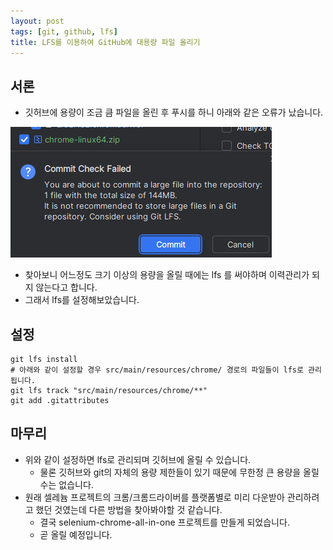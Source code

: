 ```yaml
---
layout: post
tags: [git, github, lfs]
title: LFS를 이용하여 GitHub에 대용량 파일 올리기
---
```


## 서론
- 깃허브에 용량이 조금 큼 파일을 올린 후 푸시를 하니 아래와 같은 오류가 났습니다.

![i](/file/blog/2024-06-19-001.png)

- 찾아보니 어느정도 크기 이상의 용량을 올릴 때에는 lfs 를 써야하며 이력관리가 되지 않는다고 합니다.
- 그래서 lfs를 설정해보았습니다.

## 설정
```
git lfs install
# 아래와 같이 설정할 경우 src/main/resources/chrome/ 경로의 파일들이 lfs로 관리됩니다.
git lfs track "src/main/resources/chrome/**"
git add .gitattributes
```

## 마무리
- 위와 같이 설정하면 lfs로 관리되며 깃허브에 올릴 수 있습니다.
  - 물론 깃허브와 git의 자체의 용량 제한들이 있기 때문에 무한정 큰 용량을 올릴 수는 없습니다.
- 원래 셀레늄 프로젝트의 크롬/크롬드라이버를 플랫폼별로 미리 다운받아 관리하려고 했던 것였는데 다른 방법을 찾아봐야할 것 같습니다.
  - 결국 selenium-chrome-all-in-one 프로젝트를 만들게 되었습니다.
  - 곧 올릴 예정입니다.